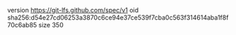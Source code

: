 version https://git-lfs.github.com/spec/v1
oid sha256:d54e27cd06253a3870c6ce94e37ce539f7cba0c563f314614aba1f8f70c6ab85
size 350
